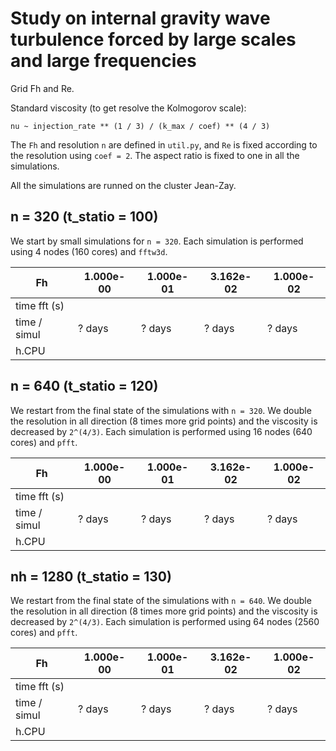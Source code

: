 # Study on internal gravity wave turbulence forced by large scales and large frequencies

Grid Fh and Re.

Standard viscosity (to get resolve the Kolmogorov scale):

```
nu ~ injection_rate ** (1 / 3) / (k_max / coef) ** (4 / 3)
```

The `Fh` and resolution `n` are defined in `util.py`, and `Re` is fixed according to the resolution using `coef = 2`. The aspect ratio is fixed to one in all the simulations. 

All the simulations are runned on the cluster Jean-Zay. 

## n = 320 (t_statio = 100)

We start by small simulations for `n = 320`. 
Each simulation is performed using 4 nodes (160 cores) and `fftw3d`.

| Fh           | 1.000e-00     | 1.000e-01     | 3.162e-02     | 1.000e-02     | 
|--------------|---------------|---------------|---------------|---------------|
| time fft (s) |               |               |               |               |              
| time / simul | ? days        | ? days        | ? days        | ? days        | 
| h.CPU        |               |               |               |               |  

## n = 640 (t_statio = 120)

We restart from the final state of the simulations with `n = 320`. We double the resolution in all direction (8 times more grid points) and the viscosity is decreased by `2^(4/3)`.
Each simulation is performed using 16 nodes (640 cores) and `pfft`.

| Fh           | 1.000e-00     | 1.000e-01     | 3.162e-02     | 1.000e-02     | 
|--------------|---------------|---------------|---------------|---------------|
| time fft (s) |               |               |               |               |              
| time / simul | ? days        | ? days        | ? days        | ? days        | 
| h.CPU        |               |               |               |               |

## nh = 1280 (t_statio = 130)

We restart from the final state of the simulations with `n = 640`. We double the resolution in all direction (8 times more grid points) and the viscosity is decreased by `2^(4/3)`.
Each simulation is performed using 64 nodes (2560 cores) and `pfft`.

| Fh           | 1.000e-00     | 1.000e-01     | 3.162e-02     | 1.000e-02     | 
|--------------|---------------|---------------|---------------|---------------|
| time fft (s) |               |               |               |               |              
| time / simul | ? days        | ? days        | ? days        | ? days        | 
| h.CPU        |               |               |               |               |





